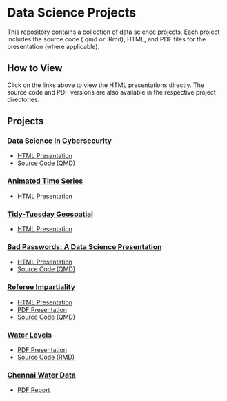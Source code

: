 # Data Science Projects

This repository contains a collection of data science projects. Each project includes the source code (.qmd or .Rmd), HTML, and PDF files for the presentation (where applicable).

## How to View

Click on the links above to view the HTML presentations directly. The source code and PDF versions are also available in the respective project directories.

## Projects

### [Data Science in Cybersecurity](https://github.com/uruc/Data-Science-Projects/tree/main/Data%20Science-Cybersecurity)

- [HTML Presentation](https://uruc.github.io/Data-Science-Projects/Data%20Science-Cybersecurity/DSCC.html)
- [Source Code (QMD)](https://github.com/uruc/Data-Science-Projects/blob/main/Data%20Science-Cybersecurity/DSCC.qmd)

### [Animated Time Series](https://github.com/uruc/Data-Science-Projects/tree/main/Animated%20Time%20Series)
- [HTML Presentation](https://uruc.github.io/Data-Science-Projects/Animated%20Time%20Series/Multiple-Approaches.html)

### [Tidy-Tuesday Geospatial](https://github.com/uruc/Data-Science-Projects/tree/main/Tidy-Tuesday%20Geospatial)
- [HTML Presentation](https://uruc.github.io/Data-Science-Projects/Tidy-Tuesday%20Geospatial/Tidy-Tuesday-Geo.html)

### [Bad Passwords: A Data Science Presentation](https://github.com/uruc/Data-Science-Projects/tree/main/Bad%20Passwords)

- [HTML Presentation](https://uruc.github.io/Data-Science-Projects/Bad%20Passwords/ixt87.html#/title-slide)
- [Source Code (QMD)](https://github.com/uruc/Data-Science-Projects/blob/main/Bad%20Passwords/ixt87.qmd)

### [Referee Impartiality](https://github.com/uruc/Data-Science-Projects/tree/main/Referee%20Impartiality)

- [HTML Presentation](https://uruc.github.io/Data-Science-Projects/Referee%20Impartiality/2308f-454-GradPres-3-ixt87-present.html)
- [PDF Presentation](https://github.com/uruc/Data-Science-Projects/blob/main/Referee%20Impartiality/2308f-454-GradPres-3-ixt87-present.pdf)
- [Source Code (QMD)](https://github.com/uruc/Data-Science-Projects/blob/main/Referee%20Impartiality/2308f-454-GradPres-3-ixt87-present.qmd)

### [Water Levels](https://github.com/uruc/Data-Science-Projects/tree/main/Water%20Levels)

- [PDF Presentation](https://uruc.github.io/Data-Science-Projects/Water%20Levels/Proportions-ixt87.pdf)
- [Source Code (RMD)](https://github.com/uruc/Data-Science-Projects/blob/main/Water%20Levels/Proportions-ixt87.Rmd)

### [Chennai Water Data](https://github.com/uruc/Data-Science-Projects/tree/main/Water%20Levels)

- [PDF Report](https://uruc.github.io/Data-Science-Projects/Water%20Levels/Chennai-Water-Data.pdf)




